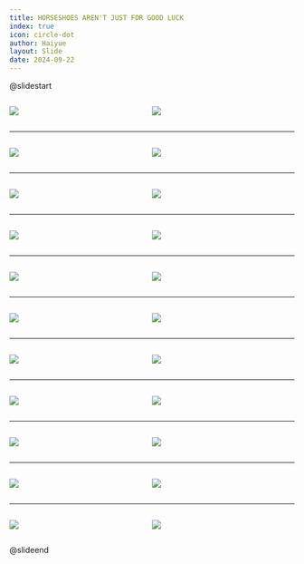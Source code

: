 ```yaml
---
title: HORSESHOES AREN'T JUST FOR GOOD LUCK
index: true
icon: circle-dot
author: Haiyue
layout: Slide
date: 2024-09-22
---
```

 
@slidestart

<div style="display:flex">
<div style="flex:1">

![](https://raw.githubusercontent.com/yclord/reading/refs/heads/master/english/Level-T/HORSESHOES%20AREN'T%20JUST%20FOR%20GOOD%20LUCK/001.webp)
</div>
<div style="flex:1">

![](https://raw.githubusercontent.com/yclord/reading/refs/heads/master/english/Level-T/HORSESHOES%20AREN'T%20JUST%20FOR%20GOOD%20LUCK/002.webp)
</div>
</div>

---

<div style="display:flex">
<div style="flex:1">

![](https://raw.githubusercontent.com/yclord/reading/refs/heads/master/english/Level-T/HORSESHOES%20AREN'T%20JUST%20FOR%20GOOD%20LUCK/003.webp)
</div>
<div style="flex:1">

![](https://raw.githubusercontent.com/yclord/reading/refs/heads/master/english/Level-T/HORSESHOES%20AREN'T%20JUST%20FOR%20GOOD%20LUCK/004.webp)
</div>
</div>

---

<div style="display:flex">
<div style="flex:1">

![](https://raw.githubusercontent.com/yclord/reading/refs/heads/master/english/Level-T/HORSESHOES%20AREN'T%20JUST%20FOR%20GOOD%20LUCK/005.webp)
</div>
<div style="flex:1">

![](https://raw.githubusercontent.com/yclord/reading/refs/heads/master/english/Level-T/HORSESHOES%20AREN'T%20JUST%20FOR%20GOOD%20LUCK/006.webp)
</div>
</div>

---

<div style="display:flex">
<div style="flex:1">

![](https://raw.githubusercontent.com/yclord/reading/refs/heads/master/english/Level-T/HORSESHOES%20AREN'T%20JUST%20FOR%20GOOD%20LUCK/007.webp)
</div>
<div style="flex:1">

![](https://raw.githubusercontent.com/yclord/reading/refs/heads/master/english/Level-T/HORSESHOES%20AREN'T%20JUST%20FOR%20GOOD%20LUCK/008.webp)
</div>
</div>

---

<div style="display:flex">
<div style="flex:1">

![](https://raw.githubusercontent.com/yclord/reading/refs/heads/master/english/Level-T/HORSESHOES%20AREN'T%20JUST%20FOR%20GOOD%20LUCK/009.webp)
</div>
<div style="flex:1">

![](https://raw.githubusercontent.com/yclord/reading/refs/heads/master/english/Level-T/HORSESHOES%20AREN'T%20JUST%20FOR%20GOOD%20LUCK/010.webp)
</div>
</div>

---

<div style="display:flex">
<div style="flex:1">

![](https://raw.githubusercontent.com/yclord/reading/refs/heads/master/english/Level-T/HORSESHOES%20AREN'T%20JUST%20FOR%20GOOD%20LUCK/011.webp)
</div>
<div style="flex:1">

![](https://raw.githubusercontent.com/yclord/reading/refs/heads/master/english/Level-T/HORSESHOES%20AREN'T%20JUST%20FOR%20GOOD%20LUCK/012.webp)
</div>
</div>

---

<div style="display:flex">
<div style="flex:1">

![](https://raw.githubusercontent.com/yclord/reading/refs/heads/master/english/Level-T/HORSESHOES%20AREN'T%20JUST%20FOR%20GOOD%20LUCK/013.webp)
</div>
<div style="flex:1">

![](https://raw.githubusercontent.com/yclord/reading/refs/heads/master/english/Level-T/HORSESHOES%20AREN'T%20JUST%20FOR%20GOOD%20LUCK/014.webp)
</div>
</div>

---

<div style="display:flex">
<div style="flex:1">

![](https://raw.githubusercontent.com/yclord/reading/refs/heads/master/english/Level-T/HORSESHOES%20AREN'T%20JUST%20FOR%20GOOD%20LUCK/015.webp)
</div>
<div style="flex:1">

![](https://raw.githubusercontent.com/yclord/reading/refs/heads/master/english/Level-T/HORSESHOES%20AREN'T%20JUST%20FOR%20GOOD%20LUCK/016.webp)
</div>
</div>

---

<div style="display:flex">
<div style="flex:1">

![](https://raw.githubusercontent.com/yclord/reading/refs/heads/master/english/Level-T/HORSESHOES%20AREN'T%20JUST%20FOR%20GOOD%20LUCK/017.webp)
</div>
<div style="flex:1">

![](https://raw.githubusercontent.com/yclord/reading/refs/heads/master/english/Level-T/HORSESHOES%20AREN'T%20JUST%20FOR%20GOOD%20LUCK/018.webp)
</div>
</div>

---

<div style="display:flex">
<div style="flex:1">

![](https://raw.githubusercontent.com/yclord/reading/refs/heads/master/english/Level-T/HORSESHOES%20AREN'T%20JUST%20FOR%20GOOD%20LUCK/019.webp)
</div>
<div style="flex:1">

![](https://raw.githubusercontent.com/yclord/reading/refs/heads/master/english/Level-T/HORSESHOES%20AREN'T%20JUST%20FOR%20GOOD%20LUCK/020.webp)
</div>
</div>

---

<div style="display:flex">
<div style="flex:1">

![](https://raw.githubusercontent.com/yclord/reading/refs/heads/master/english/Level-T/HORSESHOES%20AREN'T%20JUST%20FOR%20GOOD%20LUCK/021.webp)
</div>
<div style="flex:1">

![](https://raw.githubusercontent.com/yclord/reading/refs/heads/master/english/Level-T/HORSESHOES%20AREN'T%20JUST%20FOR%20GOOD%20LUCK/022.webp)
</div>
</div>

@slideend
